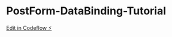 # PostForm-DataBinding-Tutorial

[Edit in Codeflow ⚡️](https://stackblitz.com/~/github.com/priyankapatil94/PostForm-DataBinding-Tutorial)